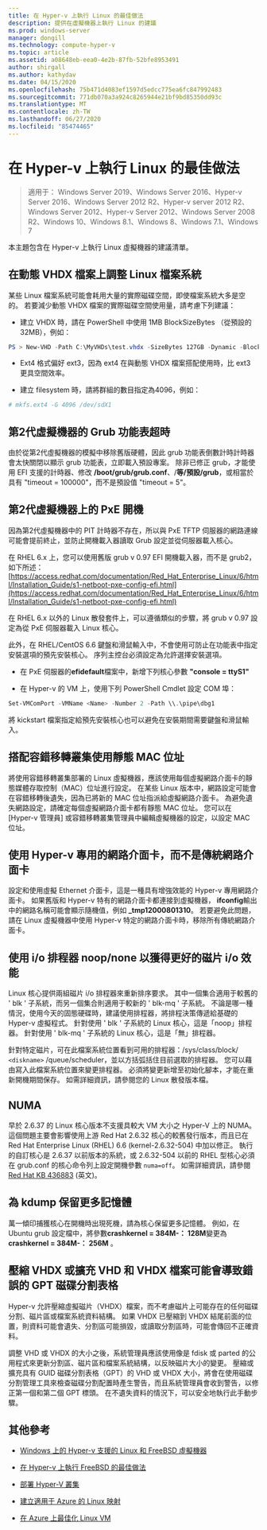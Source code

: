 ```yaml
---
title: 在 Hyper-v 上執行 Linux 的最佳做法
description: 提供在虛擬機器上執行 Linux 的建議
ms.prod: windows-server
manager: dongill
ms.technology: compute-hyper-v
ms.topic: article
ms.assetid: a08648eb-eea0-4e2b-87fb-52bfe8953491
author: shirgall
ms.author: kathydav
ms.date: 04/15/2020
ms.openlocfilehash: 75b471d4083ef1597d5edcc775ea6fc847992483
ms.sourcegitcommit: 771db070a3a924c8265944e21bf9bd85350dd93c
ms.translationtype: MT
ms.contentlocale: zh-TW
ms.lasthandoff: 06/27/2020
ms.locfileid: "85474465"
---
```

# <a name="best-practices-for-running-linux-on-hyper-v"></a>在 Hyper-v 上執行 Linux 的最佳做法

>適用于： Windows Server 2019、Windows Server 2016、Hyper-v Server 2016、Windows Server 2012 R2、Hyper-v server 2012 R2、Windows Server 2012、Hyper-v Server 2012、Windows Server 2008 R2、Windows 10、Windows 8.1、Windows 8、Windows 7.1、Windows 7

本主題包含在 Hyper-v 上執行 Linux 虛擬機器的建議清單。

## <a name="tuning-linux-file-systems-on-dynamic-vhdx-files"></a>在動態 VHDX 檔案上調整 Linux 檔案系統

某些 Linux 檔案系統可能會耗用大量的實際磁碟空間，即使檔案系統大多是空的。 若要減少動態 VHDX 檔案的實際磁碟空間使用量，請考慮下列建議：

* 建立 VHDX 時，請在 PowerShell 中使用 1MB BlockSizeBytes （從預設的32MB），例如：

```Powershell
PS > New-VHD -Path C:\MyVHDs\test.vhdx -SizeBytes 127GB -Dynamic -BlockSizeBytes 1MB
```

* Ext4 格式偏好 ext3，因為 ext4 在與動態 VHDX 檔案搭配使用時，比 ext3 更具空間效率。

* 建立 filesystem 時，請將群組的數目指定為4096，例如：

```bash
# mkfs.ext4 -G 4096 /dev/sdX1

```

## <a name="grub-menu-timeout-on-generation-2-virtual-machines"></a>第2代虛擬機器的 Grub 功能表超時

由於從第2代虛擬機器的模擬中移除舊版硬體，因此 grub 功能表倒數計時計時器會太快關閉以顯示 grub 功能表，立即載入預設專案。 除非已修正 grub，才能使用 EFI 支援的計時器、修改 **/boot/grub/grub.conf**、/**等/預設/grub**，或相當於具有 "timeout = 100000"，而不是預設值 "timeout = 5"。

## <a name="pxe-boot-on-generation-2-virtual-machines"></a>第2代虛擬機器上的 PxE 開機

因為第2代虛擬機器中的 PIT 計時器不存在，所以與 PxE TFTP 伺服器的網路連線可能會提前終止，並防止開機載入器讀取 Grub 設定並從伺服器載入核心。

在 RHEL 6.x 上，您可以使用舊版 grub v 0.97 EFI 開機載入器，而不是 grub2，如下所述：[https://access.redhat.com/documentation/Red_Hat_Enterprise_Linux/6/html/Installation_Guide/s1-netboot-pxe-config-efi.html](https://access.redhat.com/documentation/Red_Hat_Enterprise_Linux/6/html/Installation_Guide/s1-netboot-pxe-config-efi.html)

在 RHEL 6.x 以外的 Linux 散發套件上，可以遵循類似的步驟，將 grub v 0.97 設定為從 PxE 伺服器載入 Linux 核心。

此外，在 RHEL/CentOS 6.6 鍵盤和滑鼠輸入中，不會使用可防止在功能表中指定安裝選項的預先安裝核心。 序列主控台必須設定為允許選擇安裝選項。

* 在 PxE 伺服器的**efidefault**檔案中，新增下列核心參數 **"console = ttyS1"**

* 在 Hyper-v 的 VM 上，使用下列 PowerShell Cmdlet 設定 COM 埠：

```Powershell
Set-VMComPort -VMName <Name> -Number 2 -Path \\.\pipe\dbg1

```

將 kickstart 檔案指定給預先安裝核心也可以避免在安裝期間需要鍵盤和滑鼠輸入。

## <a name="use-static-mac-addresses-with-failover-clustering"></a>搭配容錯移轉叢集使用靜態 MAC 位址

將使用容錯移轉叢集部署的 Linux 虛擬機器，應該使用每個虛擬網路介面卡的靜態媒體存取控制（MAC）位址進行設定。 在某些 Linux 版本中，網路設定可能會在容錯移轉後遺失，因為已將新的 MAC 位址指派給虛擬網路介面卡。 為避免遺失網路設定，請確定每個虛擬網路介面卡都有靜態 MAC 位址。 您可以在 [Hyper-v 管理員] 或容錯移轉叢集管理員中編輯虛擬機器的設定，以設定 MAC 位址。

## <a name="use-hyper-v-specific-network-adapters-not-the-legacy-network-adapter"></a>使用 Hyper-v 專用的網路介面卡，而不是傳統網路介面卡

設定和使用虛擬 Ethernet 介面卡，這是一種具有增強效能的 Hyper-v 專用網路介面卡。 如果舊版和 Hyper-v 特有的網路介面卡都連接到虛擬機器， **ifconfig**輸出中的網路名稱可能會顯示隨機值，例如 **_tmp12000801310**。 若要避免此問題，請在 Linux 虛擬機器中使用 Hyper-v 特定的網路介面卡時，移除所有傳統網路介面卡。

## <a name="use-io-scheduler-noopnone-for-better-disk-io-performance"></a>使用 i/o 排程器 noop/none 以獲得更好的磁片 i/o 效能

Linux 核心提供兩組磁片 i/o 排程器來重新排序要求。  其中一個集合適用于較舊的 ' blk ' 子系統，而另一個集合則適用于較新的 ' blk-mq ' 子系統。 不論是哪一種情況，使用今天的固態硬碟時，建議使用排程器，將排程決策傳遞給基礎的 Hyper-v 虛擬程式。 針對使用 ' blk ' 子系統的 Linux 核心，這是「noop」排程器。 針對使用 ' blk-mq ' 子系統的 Linux 核心，這是「無」排程器。

針對特定磁片，可在此檔案系統位置看到可用的排程器：/sys/class/block/ `<diskname>` /queue/scheduler，並以方括弧括住目前選取的排程器。 您可以藉由寫入此檔案系統位置來變更排程器。 必須將變更新增至初始化腳本，才能在重新開機期間保存。 如需詳細資訊，請參閱您的 Linux 散發版本檔。

## <a name="numa"></a>NUMA

早於 2.6.37 的 Linux 核心版本不支援具較大 VM 大小之 Hyper-V 上的 NUMA。 這個問題主要會影響使用上游 Red Hat 2.6.32 核心的較舊發行版本，而且已在 Red Hat Enterprise Linux (RHEL) 6.6 (kernel-2.6.32-504) 中加以修正。 執行的自訂核心是 2.6.37 以前版本的系統，或 2.6.32-504 以前的 RHEL 型核心必須在 grub.conf 的核心命令列上設定開機參數 `numa=off`。 如需詳細資訊，請參閱 [Red Hat KB 436883](https://access.redhat.com/solutions/436883) \(英文\)。

## <a name="reserve-more-memory-for-kdump"></a>為 kdump 保留更多記憶體

萬一傾印捕獲核心在開機時出現死機，請為核心保留更多記憶體。 例如，在 Ubuntu grub 設定檔中，將參數**crashkernel = 384M-： 128M**變更為**crashkernel = 384M-： 256M** 。

## <a name="shrinking-vhdx-or-expanding-vhd-and-vhdx-files-can-result-in-erroneous-gpt-partition-tables"></a>壓縮 VHDX 或擴充 VHD 和 VHDX 檔案可能會導致錯誤的 GPT 磁碟分割表格

Hyper-v 允許壓縮虛擬磁片（VHDX）檔案，而不考慮磁片上可能存在的任何磁碟分割、磁片區或檔案系統資料結構。 如果 VHDX 已壓縮到 VHDX 結尾前面的位置，則資料可能會遺失、分割區可能損毀，或讀取分割區時，可能會傳回不正確資料。

調整 VHD 或 VHDX 的大小之後，系統管理員應該使用像是 fdisk 或 parted 的公用程式來更新分割區、磁片區和檔案系統結構，以反映磁片大小的變更。 壓縮或擴充具有 GUID 磁碟分割表格（GPT）的 VHD 或 VHDX 大小，將會在使用磁碟分割管理工具來檢查磁碟分割配置時產生警告，而且系統管理員會收到警告，以修正第一個和第二個 GPT 標頭。 在不遺失資料的情況下，可以安全地執行此手動步驟。

## <a name="additional-references"></a>其他參考

* [Windows 上的 Hyper-v 支援的 Linux 和 FreeBSD 虛擬機器](Supported-Linux-and-FreeBSD-virtual-machines-for-Hyper-V-on-Windows.md)

* [在 Hyper-v 上執行 FreeBSD 的最佳做法](Best-practices-for-running-FreeBSD-on-Hyper-V.md)

* [部署 Hyper-V 叢集](https://technet.microsoft.com/library/jj863389.aspx)

* [建立適用于 Azure 的 Linux 映射](https://docs.microsoft.com/azure/virtual-machines/linux/create-upload-generic)

* [在 Azure 上最佳化 Linux VM](https://docs.microsoft.com/azure/virtual-machines/linux/optimization)
